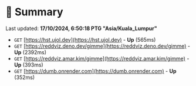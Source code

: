 # 📖 Summary
Last updated: **17/10/2024, 6:50:18 PTG "Asia/Kuala_Lumpur"**

- `GET` [https://hst.ujol.dev](https://hst.ujol.dev) - **Up** (565ms)
- `GET` [https://reddviz.deno.dev/gimme](https://reddviz.deno.dev/gimme) - **Up** (2392ms)
- `GET` [https://reddviz.amar.kim/gimme](https://reddviz.amar.kim/gimme) - **Up** (393ms)
- `GET` [https://dumb.onrender.com](https://dumb.onrender.com) - **Up** (352ms)
